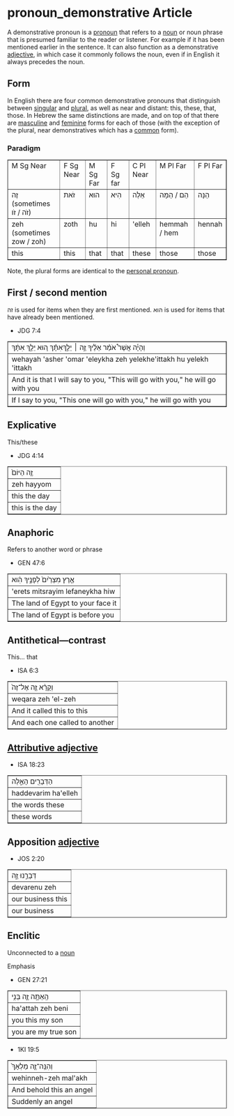 # pronoun_demonstrative Article
A demonstrative pronoun is a [pronoun](https://git.door43.org/Door43/en-uhg/src/master/content/pronoun/02.md) that refers to a [noun](https://git.door43.org/Door43/en-uhg/src/master/content/noun/02.md) or noun phrase that is presumed familiar to the reader or listener. For example if it has been mentioned earlier in the sentence. It can also function as a demonstrative [adjective](https://git.door43.org/Door43/en-uhg/src/master/content/adjective/02.md), in which case it commonly follows the noun, even if in English it always precedes the noun.

## Form
In English there are four common demonstrative pronouns that distinguish between [singular](https://git.door43.org/Door43/en-uhg/src/master/content/number_singular/02.md) and [plural](https://git.door43.org/Door43/en-uhg/src/master/content/number_plural/02.md), as well as near and distant: this, these, that, those. In Hebrew the same distinctions are made, and on top of that there are [masculine](https://git.door43.org/Door43/en-uhg/src/master/content/gender_masculine/02.md) and [feminine](https://git.door43.org/Door43/en-uhg/src/master/content/gender_feminine/02.md) forms for each of those (with the exception of the plural, near demonstratives which has a [common](https://git.door43.org/Door43/en-uhg/src/master/content/gender_common/01.md) form).

### Paradigm

<table border="1" class="docutils">
<tbody valign="top">
<tr class="row-odd"><td>M Sg Near</td><td>F Sg Near</td><td>M Sg Far</td><td>F Sg far</td><td>C Pl Near</td><td>M Pl Far</td><td>F Pl Far</td>
</tr>
<tr class="row-even"><td>זֶה (sometimes זֹה / זֹו)</td><td>זֹאת</td><td>הוּא</td><td>הִיא</td><td>אֵלֶּה</td><td>הֵם / הֵמָּה</td><td>הֵנָּה</td>
</tr>
<tr class="row-odd"><td>zeh (sometimes zow / zoh)</td><td>zoth</td><td>hu</td><td>hi</td><td>'elleh</td><td>hemmah / hem</td><td>hennah</td>
</tr>
<tr class="row-even"><td>this</td><td>this</td><td>that</td><td>that</td><td>these</td><td>those</td><td>those</td>
</tbody>
</table>

Note, the plural forms are identical to the [personal pronoun](https://git.door43.org/Door43/en-uhg/src/master/content/pronoun_personal/02.md).

## First / second mention
זה is used for items when they are first mentioned. 
הוא is used for items that have already been mentioned.
* JDG 7:4
<table border="1" class="docutils">
<colgroup>
<col width="100%" />
</colgroup>
<tbody valign="top">
<tr class="row-odd"><td>וְהָיָ֡ה אֲשֶׁר֩ אֹמַ֨ר אֵלֶ֜יךָ זֶ֣ה ׀ יֵלֵ֣ךְאִתָּ֗ךְ ה֚וּא יֵלֵ֣ךְ אִתָּ֔ךְ</td>
</tr>
<tr class="row-even"><td>wehayah 'asher 'omar 'eleykha zeh  yelekhe'ittakh hu yelekh 'ittakh</td>
</tr>
<tr class="row-odd"><td>And it is that I will say to you, "This will go with you," he will go with you</td>
</tr>
<tr class="row-even"><td>If I say to you, "This one will go with you," he will go with you</td>
</tr>
</tbody>
</table>

## Explicative
This/these
* JDG 4:14
<table border="1" class="docutils">
<colgroup>
<col width="100%" />
</colgroup>
<tbody valign="top">
<tr class="row-odd"><td>זֶ֤ה הַיּוֹם֙</td>
</tr>
<tr class="row-even"><td>zeh hayyom</td>
</tr>
<tr class="row-odd"><td>this the day</td>
</tr>
<tr class="row-even"><td>this is the day</td>
</tr>
</tbody>
</table>

## Anaphoric
Refers to another word or phrase
* GEN 47:6
<table border="1" class="docutils">
<colgroup>
<col width="100%" />
</colgroup>
<tbody valign="top">
<tr class="row-odd"><td>אֶ֤רֶץ מִצְרַ֙יִם֙ לְפָנֶ֣יךָ הִ֔וא</td>
</tr>
<tr class="row-even"><td>'erets mitsrayim lefaneykha hiw</td>
</tr>
<tr class="row-odd"><td>The land of Egypt to your face it</td>
</tr>
<tr class="row-even"><td>The land of Egypt is before you</td>
</tr>
</tbody>
</table>

## Antithetical—contrast
This… that
* ISA 6:3
<table border="1" class="docutils">
<colgroup>
<col width="100%" />
</colgroup>
<tbody valign="top">
<tr class="row-odd"><td>וְקָרָ֨א זֶ֤ה אֶל־זֶה֙</td>
</tr>
<tr class="row-even"><td>weqara zeh 'el-zeh</td>
</tr>
<tr class="row-odd"><td>And it called this to this</td>
</tr>
<tr class="row-even"><td>And each one called to another</td>
</tr>
</tbody>
</table>

## [Attributive adjective](https://git.door43.org/Door43/en-uhg/src/master/content/adjective/02.md#attributive)
* ISA 18:23
<table border="1" class="docutils">
<colgroup>
<col width="100%" />
</colgroup>
<tbody valign="top">
<tr class="row-odd"><td>הַדְּבָרִ֖ים הָאֵ֑לֶּה</td>
</tr>
<tr class="row-even"><td>haddevarim ha'elleh</td>
</tr>
<tr class="row-odd"><td>the words these</td>
</tr>
<tr class="row-even"><td>these words</td>
</tr>
</tbody>
</table>

## Apposition [adjective](https://git.door43.org/Door43/en-uhg/src/master/content/adjective/02.md)
* JOS 2:20
<table border="1" class="docutils">
<colgroup>
<col width="100%" />
</colgroup>
<tbody valign="top">
<tr class="row-odd"><td>דְּבָרֵ֣נוּ זֶ֑ה</td>
</tr>
<tr class="row-even"><td>devarenu zeh</td>
</tr>
<tr class="row-odd"><td>our business this</td>
</tr>
<tr class="row-even"><td>our business</td>
</tr>
</tbody>
</table>

## Enclitic
Unconnected to a [noun](https://git.door43.org/Door43/en-uhg/src/master/content/noun/02.md)

Emphasis
* GEN 27:21
<table border="1" class="docutils">
<colgroup>
<col width="100%" />
</colgroup>
<tbody valign="top">
<tr class="row-odd"><td>הַֽאַתָּ֥ה זֶ֛ה בְּנִ֥י</td>
</tr>
<tr class="row-even"><td>ha'attah zeh beni</td>
</tr>
<tr class="row-odd"><td>you this my son</td>
</tr>
<tr class="row-even"><td>you are my true son</td>
</tr>
</tbody>
</table>

* 1KI 19:5
<table border="1" class="docutils">
<colgroup>
<col width="100%" />
</colgroup>
<tbody valign="top">
<tr class="row-odd"><td>וְהִנֵּֽה־זֶ֤ה מַלְאָךְ֙</td>
</tr>
<tr class="row-even"><td>wehinneh-zeh mal'akh</td>
</tr>
<tr class="row-odd"><td>And behold this an angel</td>
</tr>
<tr class="row-even"><td>Suddenly an angel</td>
</tr>
</tbody>
</table>